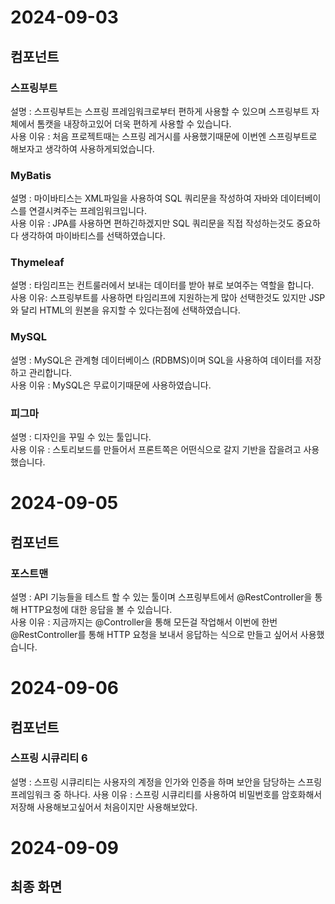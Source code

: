 # 2024-09-03
## 컴포넌트
### 스프링부트
설명 : 스프링부트는 스프링 프레임워크로부터 편하게 사용할 수 있으며 스프링부트 자체에서 톰캣을 내장하고있어 더욱 편하게 사용할 수 있습니다. <br>
사용 이유 : 처음 프로젝트때는 스프링 레거시를 사용했기때문에 이번엔 스프링부트로 해보자고 생각하여 사용하게되었습니다.
### MyBatis
설명 : 마이바티스는 XML파일을 사용하여 SQL 쿼리문을 작성하여 자바와 데이터베이스를 연결시켜주는 프레임워크입니다. <br>
사용 이유 : JPA를 사용하면 편하긴하겠지만 SQL 쿼리문을 직접 작성하는것도 중요하다 생각하여 마이바티스를 선택하였습니다.
### Thymeleaf
설명 : 타임리프는 컨트룰러에서 보내는 데이터를 받아 뷰로 보여주는 역할을 합니다. <br>
사용 이유: 스프링부트를 사용하면 타임리프에 지원하는게 많아 선택한것도 있지만 JSP와 달리 HTML의 원본을 유지할 수 있다는점에 선택하였습니다.
### MySQL
설명 : MySQL은 관계형 데이터베이스 (RDBMS)이며 SQL을 사용하여 데이터를 저장하고 관리합니다. <br>
사용 이유 : MySQL은 무료이기때문에 사용하였습니다.
### 피그마
설명 : 디자인을 꾸밀 수 있는 툴입니다. <br>
사용 이유 : 스토리보드를 만들어서 프론트쪽은 어떤식으로 갈지 기반을 잡을려고 사용했습니다.
# 2024-09-05
## 컴포넌트
### 포스트맨
설명 : API 기능들을 테스트 할 수 있는 툴이며 스프링부트에서 @RestController을 통해 HTTP요청에 대한 응답을 볼 수 있습니다. <br>
사용 이유 : 지금까지는 @Controller을 통해 모든걸 작업해서 이번에 한번 @RestController를 통해 HTTP 요청을 보내서 응답하는 식으로 만들고 싶어서 사용했습니다.
# 2024-09-06
## 컴포넌트
### 스프링 시큐리티 6
설명 : 스프링 시큐리티는 사용자의 계정을 인가와 인증을 하며 보안을 담당하는 스프링 프레임워크 중 하나다.
사용 이유 : 스프링 시큐리티를 사용하여 비밀번호를 암호화해서 저장해 사용해보고싶어서 처음이지만 사용해보았다.
# 2024-09-09
## 최종 화면
